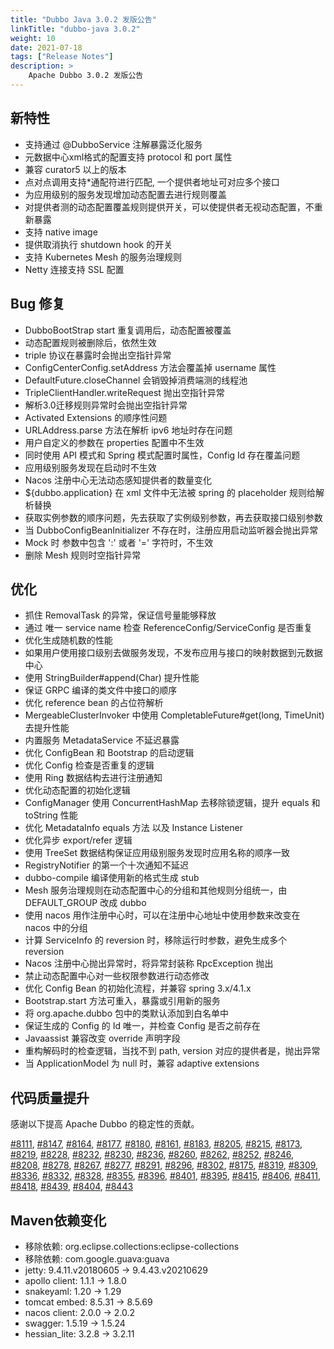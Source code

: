 ```yaml
---
title: "Dubbo Java 3.0.2 发版公告"
linkTitle: "dubbo-java 3.0.2"
weight: 10
date: 2021-07-18
tags: ["Release Notes"]
description: >
    Apache Dubbo 3.0.2 发版公告
---
```


## 新特性
- 支持通过 @DubboService 注解暴露泛化服务
- 元数据中心xml格式的配置支持 protocol 和 port 属性
- 兼容 curator5 以上的版本
- 点对点调用支持*通配符进行匹配, 一个提供者地址可对应多个接口
- 为应用级别的服务发现增加动态配置去进行规则覆盖
- 对提供者测的动态配置覆盖规则提供开关，可以使提供者无视动态配置，不重新暴露
- 支持 native image
- 提供取消执行 shutdown hook 的开关
- 支持 Kubernetes Mesh 的服务治理规则
- Netty 连接支持 SSL 配置

## Bug 修复
- DubboBootStrap start 重复调用后，动态配置被覆盖
- 动态配置规则被删除后，依然生效
- triple 协议在暴露时会抛出空指针异常
- ConfigCenterConfig.setAddress 方法会覆盖掉 username 属性
- DefaultFuture.closeChannel 会销毁掉消费端测的线程池
- TripleClientHandler.writeRequest 抛出空指针异常
- 解析3.0迁移规则异常时会抛出空指针异常
- Activated Extensions 的顺序性问题
- URLAddress.parse 方法在解析 ipv6 地址时存在问题
- 用户自定义的参数在 properties 配置中不生效
- 同时使用 API 模式和 Spring 模式配置时属性，Config Id 存在覆盖问题
- 应用级别服务发现在启动时不生效
- Nacos 注册中心无法动态感知提供者的数量变化
- ${dubbo.application} 在 xml 文件中无法被 spring 的 placeholder 规则给解析替换
- 获取实例参数的顺序问题，先去获取了实例级别参数，再去获取接口级别参数
- 当 DubboConfigBeanInitializer 不存在时，注册应用启动监听器会抛出异常
- Mock 时 参数中包含 ':' 或者 '=' 字符时，不生效
- 删除 Mesh 规则时空指针异常

## 优化
- 抓住 RemovalTask 的异常，保证信号量能够释放
- 通过 唯一 service name 检查 ReferenceConfig/ServiceConfig 是否重复
- 优化生成随机数的性能
- 如果用户使用接口级别去做服务发现，不发布应用与接口的映射数据到元数据中心
- 使用 StringBuilder#append(Char) 提升性能
- 保证 GRPC 编译的类文件中接口的顺序
- 优化 reference bean 的占位符解析
- MergeableClusterInvoker 中使用 CompletableFuture#get(long, TimeUnit) 去提升性能
- 内置服务 MetadataService 不延迟暴露
- 优化 ConfigBean 和 Bootstrap 的启动逻辑
- 优化 Config 检查是否重复的逻辑
- 使用 Ring 数据结构去进行注册通知
- 优化动态配置的初始化逻辑
- ConfigManager 使用 ConcurrentHashMap 去移除锁逻辑，提升 equals 和 toString 性能
- 优化 MetadataInfo equals 方法 以及 Instance Listener
- 优化异步 export/refer 逻辑
- 使用 TreeSet 数据结构保证应用级别服务发现时应用名称的顺序一致
- RegistryNotifier 的第一个十次通知不延迟
- dubbo-compile 编译使用新的格式生成 stub
- Mesh 服务治理规则在动态配置中心的分组和其他规则分组统一，由 DEFAULT_GROUP 改成 dubbo
- 使用 nacos 用作注册中心时，可以在注册中心地址中使用参数来改变在 nacos 中的分组
- 计算 ServiceInfo 的 reversion 时，移除运行时参数，避免生成多个 reversion
- Nacos 注册中心抛出异常时，将异常封装称 RpcException 抛出
- 禁止动态配置中心对一些权限参数进行动态修改
- 优化 Config Bean 的初始化流程，并兼容 spring 3.x/4.1.x
- Bootstrap.start 方法可重入，暴露或引用新的服务
- 将 org.apache.dubbo 包中的类默认添加到白名单中
- 保证生成的 Config 的 Id 唯一，并检查 Config 是否之前存在
- Javaassist 兼容改变 override 声明字段
- 重构解码时的检查逻辑，当找不到 path, version 对应的提供者是，抛出异常
- 当 ApplicationModel 为 null 时，兼容 adaptive extensions

## 代码质量提升

感谢以下提高 Apache Dubbo 的稳定性的贡献。

[#8111](https://github.com/apache/dubbo/pull/8111), 
[#8147](https://github.com/apache/dubbo/pull/8147), 
[#8164](https://github.com/apache/dubbo/pull/8164), 
[#8177](https://github.com/apache/dubbo/pull/8177), 
[#8180](https://github.com/apache/dubbo/pull/8180), 
[#8161](https://github.com/apache/dubbo/pull/8161), 
[#8183](https://github.com/apache/dubbo/pull/8183), 
[#8205](https://github.com/apache/dubbo/pull/8205), 
[#8215](https://github.com/apache/dubbo/pull/8215), 
[#8173](https://github.com/apache/dubbo/pull/8173), 
[#8219](https://github.com/apache/dubbo/pull/8219), 
[#8228](https://github.com/apache/dubbo/pull/8228), 
[#8232](https://github.com/apache/dubbo/pull/8232), 
[#8230](https://github.com/apache/dubbo/pull/8230), 
[#8236](https://github.com/apache/dubbo/pull/8236), 
[#8260](https://github.com/apache/dubbo/pull/8260), 
[#8262](https://github.com/apache/dubbo/pull/8262), 
[#8252](https://github.com/apache/dubbo/pull/8252), 
[#8246](https://github.com/apache/dubbo/pull/8246), 
[#8208](https://github.com/apache/dubbo/pull/8208), 
[#8278](https://github.com/apache/dubbo/pull/8278), 
[#8267](https://github.com/apache/dubbo/pull/8267), 
[#8277](https://github.com/apache/dubbo/pull/8277), 
[#8291](https://github.com/apache/dubbo/pull/8291), 
[#8296](https://github.com/apache/dubbo/pull/8296), 
[#8302](https://github.com/apache/dubbo/pull/8302), 
[#8175](https://github.com/apache/dubbo/pull/8175), 
[#8319](https://github.com/apache/dubbo/pull/8319), 
[#8309](https://github.com/apache/dubbo/pull/8309), 
[#8336](https://github.com/apache/dubbo/pull/8336), 
[#8332](https://github.com/apache/dubbo/pull/8332), 
[#8328](https://github.com/apache/dubbo/pull/8328), 
[#8355](https://github.com/apache/dubbo/pull/8355), 
[#8396](https://github.com/apache/dubbo/pull/8396), 
[#8401](https://github.com/apache/dubbo/pull/8401), 
[#8395](https://github.com/apache/dubbo/pull/8395), 
[#8415](https://github.com/apache/dubbo/pull/8415), 
[#8406](https://github.com/apache/dubbo/pull/8406), 
[#8411](https://github.com/apache/dubbo/pull/8411), 
[#8418](https://github.com/apache/dubbo/pull/8418), 
[#8439](https://github.com/apache/dubbo/pull/8439), 
[#8404](https://github.com/apache/dubbo/pull/8404), 
[#8443](https://github.com/apache/dubbo/pull/8443)


## Maven依赖变化
- 移除依赖: org.eclipse.collections:eclipse-collections
- 移除依赖: com.google.guava:guava
- jetty: 9.4.11.v20180605 -> 9.4.43.v20210629
- apollo client: 1.1.1 -> 1.8.0
- snakeyaml: 1.20 -> 1.29
- tomcat embed: 8.5.31 -> 8.5.69
- nacos client: 2.0.0 -> 2.0.2
- swagger: 1.5.19 -> 1.5.24
- hessian_lite: 3.2.8 -> 3.2.11

